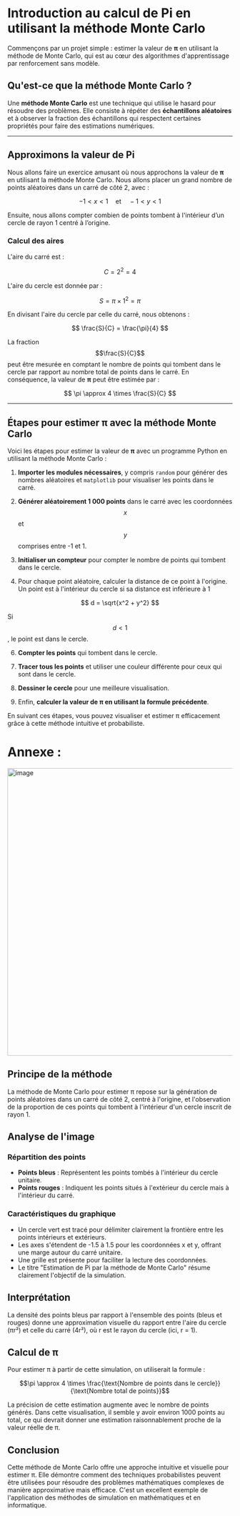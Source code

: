 # Introduction au calcul de Pi en utilisant la méthode Monte Carlo

Commençons par un projet simple : estimer la valeur de **π** en utilisant la méthode de Monte Carlo, qui est au cœur des algorithmes d'apprentissage par renforcement sans modèle.

## Qu'est-ce que la méthode Monte Carlo ?

Une **méthode Monte Carlo** est une technique qui utilise le hasard pour résoudre des problèmes. Elle consiste à répéter des **échantillons aléatoires** et à observer la fraction des échantillons qui respectent certaines propriétés pour faire des estimations numériques.

---

## Approximons la valeur de Pi

Nous allons faire un exercice amusant où nous approchons la valeur de **π** en utilisant la méthode Monte Carlo. Nous allons placer un grand nombre de points aléatoires dans un carré de côté 2, avec :

$$
-1 < x < 1 \quad \text{et} \quad -1 < y < 1
$$

Ensuite, nous allons compter combien de points tombent à l'intérieur d’un cercle de rayon 1 centré à l’origine.

### Calcul des aires

L'aire du carré est :

$$
C = 2^2 = 4
$$

L'aire du cercle est donnée par :

$$
S = \pi \times 1^2 = \pi
$$

En divisant l'aire du cercle par celle du carré, nous obtenons :

$$
\frac{S}{C} = \frac{\pi}{4}
$$

La fraction $$\frac{S}{C}$$ peut être mesurée en comptant le nombre de points qui tombent dans le cercle par rapport au nombre total de points dans le carré. En conséquence, la valeur de **π** peut être estimée par :

$$
\pi \approx 4 \times \frac{S}{C}
$$

---

## Étapes pour estimer **π** avec la méthode Monte Carlo

Voici les étapes pour estimer la valeur de **π** avec un programme Python en utilisant la méthode Monte Carlo :

1. **Importer les modules nécessaires**, y compris `random` pour générer des nombres aléatoires et `matplotlib` pour visualiser les points dans le carré.

2. **Générer aléatoirement 1 000 points** dans le carré avec les coordonnées $$x$$ et $$y$$ comprises entre -1 et 1.

3. **Initialiser un compteur** pour compter le nombre de points qui tombent dans le cercle.

4. Pour chaque point aléatoire, calculer la distance de ce point à l'origine. Un point est à l'intérieur du cercle si sa distance est inférieure à 1

   

$$
   d = \sqrt{x^2 + y^2}
$$

   Si $$d < 1$$, le point est dans le cercle.

6. **Compter les points** qui tombent dans le cercle.

7. **Tracer tous les points** et utiliser une couleur différente pour ceux qui sont dans le cercle.

8. **Dessiner le cercle** pour une meilleure visualisation.

9. Enfin, **calculer la valeur de **π** en utilisant la formule précédente**.

En suivant ces étapes, vous pouvez visualiser et estimer π efficacement grâce à cette méthode intuitive et probabiliste.


# Annexe :



<img width="655" height="644" alt="image" src="https://github.com/user-attachments/assets/152eaad5-81b7-4d31-89d9-7b9515eee006" />



## Principe de la méthode

La méthode de Monte Carlo pour estimer π repose sur la génération de points aléatoires dans un carré de côté 2, centré à l'origine, et l'observation de la proportion de ces points qui tombent à l'intérieur d'un cercle inscrit de rayon 1.

## Analyse de l'image

### Répartition des points

- **Points bleus** : Représentent les points tombés à l'intérieur du cercle unitaire.
- **Points rouges** : Indiquent les points situés à l'extérieur du cercle mais à l'intérieur du carré.

### Caractéristiques du graphique

- Un cercle vert est tracé pour délimiter clairement la frontière entre les points intérieurs et extérieurs.
- Les axes s'étendent de -1.5 à 1.5 pour les coordonnées x et y, offrant une marge autour du carré unitaire.
- Une grille est présente pour faciliter la lecture des coordonnées.
- Le titre "Estimation de Pi par la méthode de Monte Carlo" résume clairement l'objectif de la simulation.

## Interprétation

La densité des points bleus par rapport à l'ensemble des points (bleus et rouges) donne une approximation visuelle du rapport entre l'aire du cercle (πr²) et celle du carré (4r²), où r est le rayon du cercle (ici, r = 1).

## Calcul de π

Pour estimer π à partir de cette simulation, on utiliserait la formule :

$$\pi \approx 4 \times \frac{\text{Nombre de points dans le cercle}}{\text{Nombre total de points}}$$

La précision de cette estimation augmente avec le nombre de points générés. Dans cette visualisation, il semble y avoir environ 1000 points au total, ce qui devrait donner une estimation raisonnablement proche de la valeur réelle de π.

## Conclusion

Cette méthode de Monte Carlo offre une approche intuitive et visuelle pour estimer π. 
Elle démontre comment des techniques probabilistes peuvent être utilisées pour résoudre des problèmes mathématiques complexes de manière approximative mais efficace. 
C'est un excellent exemple de l'application des méthodes de simulation en mathématiques et en informatique.




